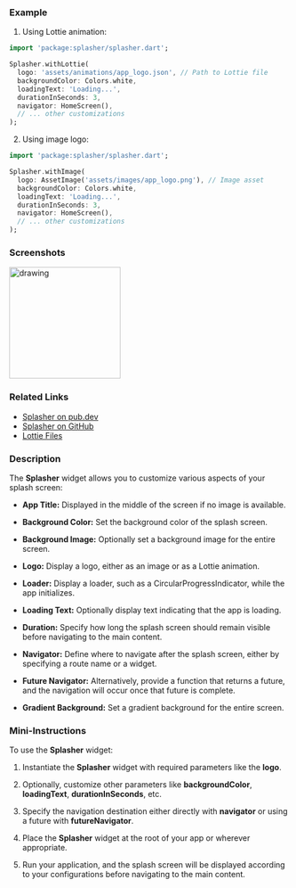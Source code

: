 ### Example

1. Using Lottie animation:

```dart
import 'package:splasher/splasher.dart';

Splasher.withLottie(
  logo: 'assets/animations/app_logo.json', // Path to Lottie file
  backgroundColor: Colors.white,
  loadingText: 'Loading...',
  durationInSeconds: 3,
  navigator: HomeScreen(),
  // ... other customizations
);
```

2. Using image logo:

```dart
import 'package:splasher/splasher.dart';

Splasher.withImage(
  logo: AssetImage('assets/images/app_logo.png'), // Image asset
  backgroundColor: Colors.white,
  loadingText: 'Loading...',
  durationInSeconds: 3,
  navigator: HomeScreen(),
  // ... other customizations
);
```

### Screenshots

<img src="https://iili.io/J6GpHYX.gif" alt="drawing" width="200"/>

### Related Links

* [Splasher on pub.dev](https://pub.dev/packages/splasher)
* [Splasher on GitHub](https://github.com/magradze/splasher)
* [Lottie Files](https://lottiefiles.com/)

### Description

The **Splasher** widget allows you to customize various aspects of your splash screen:

* **App Title:** Displayed in the middle of the screen if no image is available.

* **Background Color:** Set the background color of the splash screen.

* **Background Image:** Optionally set a background image for the entire screen.

* **Logo:** Display a logo, either as an image or as a Lottie animation.

* **Loader:** Display a loader, such as a CircularProgressIndicator, while the app initializes.

* **Loading Text:** Optionally display text indicating that the app is loading.

* **Duration:** Specify how long the splash screen should remain visible before navigating to the main content.

* **Navigator:** Define where to navigate after the splash screen, either by specifying a route name or a widget.

* **Future Navigator:** Alternatively, provide a function that returns a future, and the navigation will occur once that future is complete.

* **Gradient Background:** Set a gradient background for the entire screen.

### Mini-Instructions

To use the **Splasher** widget:

1. Instantiate the **Splasher** widget with required parameters like the **logo**.

2. Optionally, customize other parameters like **backgroundColor**, **loadingText**, **durationInSeconds**, etc.

3. Specify the navigation destination either directly with **navigator** or using a future with **futureNavigator**.

4. Place the **Splasher** widget at the root of your app or wherever appropriate.

5. Run your application, and the splash screen will be displayed according to your configurations before navigating to the main content.
